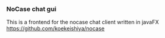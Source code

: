 ### NoCase chat gui
This is a frontend for the nocase chat client written in javaFX
https://github.com/koekeishiya/nocase
